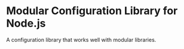 # Modular Configuration Library for Node.js

A configuration library that works well with modular libraries.
